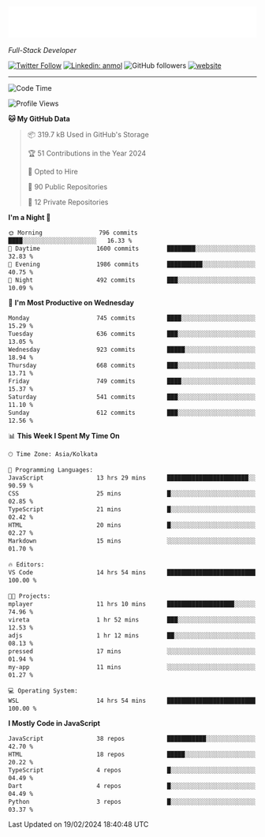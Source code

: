 <!-- START:readme-typing -->
<img src="readme-typing.svg" />
<!-- END:readme-typing -->

<p><em>Full-Stack Developer</em></p>

[![Twitter Follow](https://img.shields.io/twitter/follow/tonalmathew?style=flat)](https://twitter.com/intent/follow?screen_name=tonalmathew)
[![Linkedin: anmol](https://img.shields.io/badge/tonal-mathew?style=flat-square&logo=Linkedin&logoColor=white&link=https://www.linkedin.com/in/tonal-mathew/)](https://www.linkedin.com/in/tonal-mathew/)
![GitHub followers](https://img.shields.io/github/followers/tonalmathew?label=Follow&style=social)
[![website](https://img.shields.io/badge/Website-46a2f1.svg?&style=flat-square&logo=Google-Chrome&logoColor=white&link=http://tonalmathew.github.io/)](http://tonalmathew.github.io/)

---
<!--START_SECTION:waka-->
![Code Time](http://img.shields.io/badge/Code%20Time-1%2C250%20hrs%2026%20mins-blue)

![Profile Views](http://img.shields.io/badge/Profile%20Views-1-blue)

**🐱 My GitHub Data** 

> 📦 319.7 kB Used in GitHub's Storage 
 > 
> 🏆 51 Contributions in the Year 2024
 > 
> 💼 Opted to Hire
 > 
> 📜 90 Public Repositories 
 > 
> 🔑 12 Private Repositories 
 > 
**I'm a Night 🦉** 

```text
🌞 Morning                796 commits         ████░░░░░░░░░░░░░░░░░░░░░   16.33 % 
🌆 Daytime                1600 commits        ████████░░░░░░░░░░░░░░░░░   32.83 % 
🌃 Evening                1986 commits        ██████████░░░░░░░░░░░░░░░   40.75 % 
🌙 Night                  492 commits         ███░░░░░░░░░░░░░░░░░░░░░░   10.09 % 
```
📅 **I'm Most Productive on Wednesday** 

```text
Monday                   745 commits         ████░░░░░░░░░░░░░░░░░░░░░   15.29 % 
Tuesday                  636 commits         ███░░░░░░░░░░░░░░░░░░░░░░   13.05 % 
Wednesday                923 commits         █████░░░░░░░░░░░░░░░░░░░░   18.94 % 
Thursday                 668 commits         ███░░░░░░░░░░░░░░░░░░░░░░   13.71 % 
Friday                   749 commits         ████░░░░░░░░░░░░░░░░░░░░░   15.37 % 
Saturday                 541 commits         ███░░░░░░░░░░░░░░░░░░░░░░   11.10 % 
Sunday                   612 commits         ███░░░░░░░░░░░░░░░░░░░░░░   12.56 % 
```


📊 **This Week I Spent My Time On** 

```text
🕑︎ Time Zone: Asia/Kolkata

💬 Programming Languages: 
JavaScript               13 hrs 29 mins      ███████████████████████░░   90.59 % 
CSS                      25 mins             █░░░░░░░░░░░░░░░░░░░░░░░░   02.85 % 
TypeScript               21 mins             █░░░░░░░░░░░░░░░░░░░░░░░░   02.42 % 
HTML                     20 mins             █░░░░░░░░░░░░░░░░░░░░░░░░   02.27 % 
Markdown                 15 mins             ░░░░░░░░░░░░░░░░░░░░░░░░░   01.70 % 

🔥 Editors: 
VS Code                  14 hrs 54 mins      █████████████████████████   100.00 % 

🐱‍💻 Projects: 
mplayer                  11 hrs 10 mins      ███████████████████░░░░░░   74.96 % 
vireta                   1 hr 52 mins        ███░░░░░░░░░░░░░░░░░░░░░░   12.53 % 
adjs                     1 hr 12 mins        ██░░░░░░░░░░░░░░░░░░░░░░░   08.13 % 
pressed                  17 mins             ░░░░░░░░░░░░░░░░░░░░░░░░░   01.94 % 
my-app                   11 mins             ░░░░░░░░░░░░░░░░░░░░░░░░░   01.27 % 

💻 Operating System: 
WSL                      14 hrs 54 mins      █████████████████████████   100.00 % 
```

**I Mostly Code in JavaScript** 

```text
JavaScript               38 repos            ███████████░░░░░░░░░░░░░░   42.70 % 
HTML                     18 repos            █████░░░░░░░░░░░░░░░░░░░░   20.22 % 
TypeScript               4 repos             █░░░░░░░░░░░░░░░░░░░░░░░░   04.49 % 
Dart                     4 repos             █░░░░░░░░░░░░░░░░░░░░░░░░   04.49 % 
Python                   3 repos             █░░░░░░░░░░░░░░░░░░░░░░░░   03.37 % 
```




 Last Updated on 19/02/2024 18:40:48 UTC
<!--END_SECTION:waka-->
